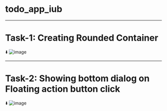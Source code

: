 # todo_app_iub
---------------------------------------------------------------------------------------------------------------------------------------------------------------------
# Task-1: Creating Rounded Container 
⬇️
![image](https://github.com/FarhanHamim/Mobile-Application-Assignments/assets/65287208/25fb2551-eab8-4ad4-b426-cd168ceee546)

--------------------------------------------------------------------------------------------------------------------------------------------------------------------
# Task-2: Showing bottom dialog on Floating action button click
⬇️
![image](https://github.com/FarhanHamim/Mobile-Application-Assignments/assets/65287208/6486b87e-c568-4903-ae0b-067a8589e1d8)
